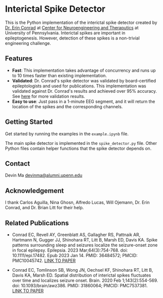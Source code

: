 # Interictal Spike Detector

This is the Python implementation of the interictal spike detector created by [Dr. Erin Conrad](https://www.med.upenn.edu/apps/faculty/index.php/g324/p8590351) at [Center for Neuroengineering and Theraputics](https://cnt.upenn.edu/) at University of Pennsylvania. Interictal spikes are important in epileptogenesis. However, detection of these spikes is a non-trivial engineering challenge.

## Features

- **Fast**: This implementation takes advantage of concurrency and runs up to 10 times faster than existing implementation.
- **Validated**: Dr. Conrad's spike detector was validated by board-certified epileptologists and used for publications. This implementation was validated against Dr. Conrad's results and achieved over 95% accuracy. See [here](https://docs.google.com/spreadsheets/d/1q7JXyvOPsXhUxyvjG5FM3ddy4wZExehpnZe6P8AXZXw/edit?usp=sharing) for more validation results.
- **Easy to use**: Just pass in a 1-minute EEG segment, and it will return the location of the spikes and the corresponding channels.

## Getting Started

Get started by running the examples in the `example.ipynb` file.

The main spike detector is implemented in the `spike_detector.py` file. Other Python files contain helper functions that the spike detector depends on.

## Contact

Devin Ma <devinma@alumni.upenn.edu>

## Acknowledgement

I thank Carlos Aguilla, Nina Ghosn, Alfredo Lucas, Will Ojemann, Dr. Erin Conrad, and Dr. Brian Litt for their help.

## Related Publications

- Conrad EC, Revell AY, Greenblatt AS, Gallagher RS, Pattnaik AR, Hartmann N, Gugger JJ, Shinohara RT, Litt B, Marsh ED, Davis KA. Spike patterns surrounding sleep and seizures localize the seizure-onset zone in focal epilepsy. Epilepsia. 2023 Mar;64(3):754-768. doi: 10.1111/epi.17482. Epub 2023 Jan 14. PMID: 36484572; PMCID: PMC10045742. [LINK TO PAPER](https://onlinelibrary.wiley.com/doi/10.1111/epi.17482)

- Conrad EC, Tomlinson SB, Wong JN, Oechsel KF, Shinohara RT, Litt B, Davis KA, Marsh ED. Spatial distribution of interictal spikes fluctuates over time and localizes seizure onset. Brain. 2020 Feb 1;143(2):554-569. doi: 10.1093/brain/awz386. PMID: 31860064; PMCID: PMC7537381. [LINK TO PAPER](https://academic.oup.com/brain/article/143/2/554/5682483)
